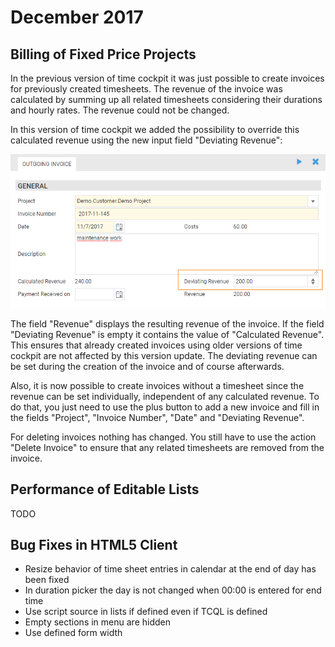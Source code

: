 # December 2017

## Billing of Fixed Price Projects

In the previous version of time cockpit it was just possible to create invoices for previously created timesheets. The revenue of the invoice was calculated by summing up all related timesheets considering their durations and hourly rates. The revenue could not be changed.

In this version of time cockpit we added the possibility to override this calculated revenue using the new input field "Deviating Revenue": 

![Outgoing Invoice](images/2017-11/outgoing-invoice.png "Outgoing Invoice")

The field "Revenue" displays the resulting revenue of the invoice. If the field "Deviating Revenue" is empty it contains the value of "Calculated Revenue". This ensures that already created invoices using older versions of time cockpit are not affected by this version update. The deviating revenue can be set during the creation of the invoice and of course afterwards. 

Also, it is now possible to create invoices without a timesheet since the revenue can be set individually, independent of any calculated revenue. To do that, you just need to use the plus button to add a new invoice and fill in the fields "Project", "Invoice Number", "Date" and "Deviating Revenue".

For deleting invoices nothing has changed. You still have to use the action "Delete Invoice" to ensure that any related timesheets are removed from the invoice.

## Performance of Editable Lists

TODO

## Bug Fixes in HTML5 Client

- Resize behavior of time sheet entries in calendar at the end of day has been fixed
- In duration picker the day is not changed when 00:00 is entered for end time
- Use script source in lists if defined even if TCQL is defined
- Empty sections in menu are hidden
- Use defined form width
